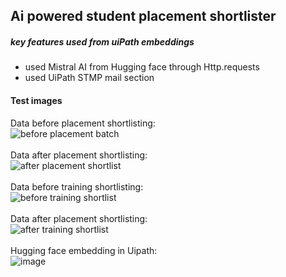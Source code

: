 ## Ai powered student placement shortlister

##### key features used from uiPath embeddings
 - used Mistral AI from Hugging face through Http.requests
 - used UiPath STMP mail section

#### Test images

Data before placement shortlisting:<br/>
![before placement batch](https://github.com/user-attachments/assets/735a1f1b-8640-4dae-bfab-645c421d95db)
<br/><br/>
Data after placement shortlisting:<br/>
![after placement shortlist](https://github.com/user-attachments/assets/4a27bafd-6c78-4aa3-a59d-fcd002afe825)
<br/><br/>
Data before training shortlisting:<br/>
![before training shortlist](https://github.com/user-attachments/assets/159c1b0c-be63-458f-8b9c-a5fcc29dbf12)
<br/><br/>
Data after placement shortlisting:<br/>
![after training shortlist](https://github.com/user-attachments/assets/b2ba7536-eb9c-4162-9ae3-46ce45e5ed11)
<br/><br/>
Hugging face embedding in Uipath:<br/>
![image](https://github.com/user-attachments/assets/02919900-3e8b-4889-8b95-885cd9c1aebe)
<br/><br/>

